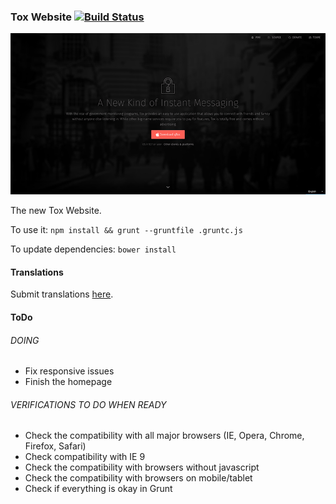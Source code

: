 ### Tox Website [![Build Status](https://travis-ci.org/pwnsdx/Tox-Website.svg)](https://travis-ci.org/pwnsdx/Tox-Website)

![Preview](Resources/Preview.jpg)


The new Tox Website.

To use it:
```npm install && grunt --gruntfile .gruntc.js```

To update dependencies:
```bower install```

#### Translations

Submit translations [here](https://www.transifex.com/projects/p/tox-website-next/).

#### ToDo

###### DOING

- Fix responsive issues
- Finish the homepage

###### VERIFICATIONS TO DO WHEN READY

- Check the compatibility with all major browsers (IE, Opera, Chrome, Firefox, Safari)
- Check compatibility with IE 9
- Check the compatibility with browsers without javascript
- Check the compatibility with browsers on mobile/tablet
- Check if everything is okay in Grunt
